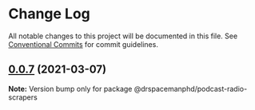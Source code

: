 # Change Log

All notable changes to this project will be documented in this file.
See [Conventional Commits](https://conventionalcommits.org) for commit guidelines.

## [0.0.7](https://github.com/drspacemanphd/podcast-radio-web/compare/@drspacemanphd/podcast-radio-scrapers@0.0.6...@drspacemanphd/podcast-radio-scrapers@0.0.7) (2021-03-07)

**Note:** Version bump only for package @drspacemanphd/podcast-radio-scrapers
